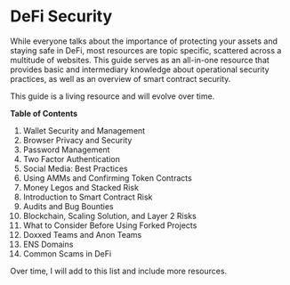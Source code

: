 # DeFi Security

While everyone talks about the importance of protecting your assets and staying safe in DeFi, most resources are topic specific, scattered across a multitude of websites. This guide serves as an all-in-one resource that provides basic and intermediary knowledge about operational security practices, as well as an overview of smart contract security. 

This guide is a living resource and will evolve over time. 

**Table of Contents**

1) Wallet Security and Management
2) Browser Privacy and Security
3) Password Management
4) Two Factor Authentication
5) Social Media: Best Practices
6) Using AMMs and Confirming Token Contracts
7) Money Legos and Stacked Risk
8) Introduction to Smart Contract Risk
9) Audits and Bug Bounties
10) Blockchain, Scaling Solution, and Layer 2 Risks
11) What to Consider Before Using Forked Projects
12) Doxxed Teams and Anon Teams
13) ENS Domains
14) Common Scams in DeFi

Over time, I will add to this list and include more resources.
